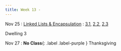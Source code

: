 ```yaml
---
title: Week 13 - 
---
```


Nov 25
: [Linked Lists & Encapsulation](#)
  : [3.1](#), [2.2](#), [2.3](#)

Dwelling 3

Nov 27
: **No Class**{: .label .label-purple } Thanksgiving